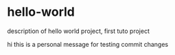 # hello-world
description of hello world project, first tuto project

hi this is a personal message for testing commit changes
